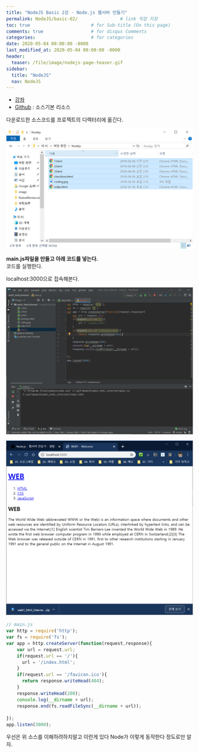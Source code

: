 ```yaml
---
title: "NodeJS Basic 2강 - Node.js 웹서버 만들기"
permalink: NodeJS/basic-02/                # link 직접 지정
toc: true                       # for Sub-title (On this page)
comments: true                  # for disqus Comments
categories:                     # for categories
date: 2020-05-04 00:00:00 -0000
last_modified_at: 2020-05-04 00:00:00 -0000
header:
  teaser: /file/image/nodejs-page-teaser.gif
sidebar:
  title: "NodeJS"
  nav: NodeJS
---
```


* [강좌](https://opentutorials.org/course/3332/21032)
* [Github](https://github.com/web-n/web1_html_internet) : 소스기본 리소스

다운로드한 소스코드를 프로젝트의 디렉터리에 옮긴다.

![](/file/image/Nodejs-2_image1.png)

**main.js파일을 만들고 아래 코드를 넣는다.**<br>
코드를 실행한다.<br>

localhost:3000으로 접속해본다.

![](/file/image/Nodejs-2_image2.png)

![](/file/image/Nodejs-2_image3.png)

```js
// main.js
var http = require('http');
var fs = require('fs');
var app = http.createServer(function(request,response){
    var url = request.url;
    if(request.url == '/'){
      url = '/index.html';
    }
    if(request.url == '/favicon.ico'){
      return response.writeHead(404);
    }
    response.writeHead(200);
    console.log(__dirname + url);
    response.end(fs.readFileSync(__dirname + url));
 
});
app.listen(3000);
```

우선은 위 소스를 이해하려하지말고 이런게 있다 Node가 이렇게 동작한다 정도로만 알자.
